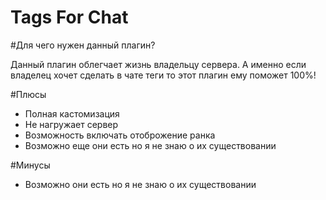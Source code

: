 # Tags For Chat

#Для чего нужен данный плагин?

Данный плагин облегчает жизнь владельцу сервера. А именно если владелец хочет сделать в чате теги то этот плагин ему поможет 100%!

#Плюсы

* Полная кастомизация
* Не нагружает сервер
* Возможность включать отоброжение ранка
* Возможно еще они есть но я не знаю о их существовании

#Минусы

* Возможно они есть но я не знаю о их существовании
